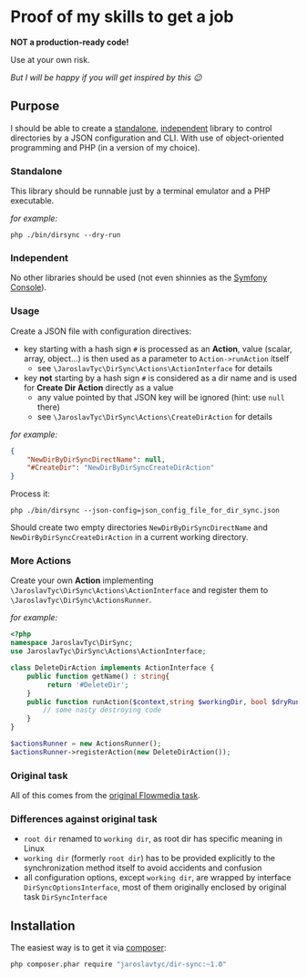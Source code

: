# Proof of my skills to get a job

**NOT a production-ready code!**

Use at your own risk.

*But I will be happy if you will get inspired by this 😉*

## Purpose

I should be able to create a [standalone](#standalone), [independent](#independent) library to control directories by a JSON configuration and CLI. With use of object-oriented programming and PHP (in a version of my choice).

### Standalone

This library should be runnable just by a terminal emulator and a PHP executable.

*for example:*
```shell script
php ./bin/dirsync --dry-run
```

### Independent

No other libraries should be used (not even shinnies as the [Symfony Console](https://symfony.com/doc/current/components/console.html#installation)).

### Usage

Create a JSON file with configuration directives:
- key starting with a hash sign `#` is processed as an **Action**, value (scalar, array, object...) is then used as a parameter to `Action->runAction` itself
  - see `\JaroslavTyc\DirSync\Actions\ActionInterface` for details
- key **not** starting by a hash sign `#` is considered as a dir name and is used for **Create Dir Action** directly as a value
  - any value pointed by that JSON key will be ignored (hint: use `null` there)
  - see `\JaroslavTyc\DirSync\Actions\CreateDirAction` for details 

*for example:*
```json
{
    "NewDirByDirSyncDirectName": null,
    "#CreateDir": "NewDirByDirSyncCreateDirAction"
}
```

Process it:

```shell script
php ./bin/dirsync --json-config=json_config_file_for_dir_sync.json
```

Should create two empty directories `NewDirByDirSyncDirectName` and `NewDirByDirSyncCreateDirAction` in a current working directory.

### More Actions

Create your own **Action** implementing `\JaroslavTyc\DirSync\Actions\ActionInterface` and register them to `\JaroslavTyc\DirSync\ActionsRunner`.

*for example:*

```php
<?php
namespace JaroslavTyc\DirSync;
use JaroslavTyc\DirSync\Actions\ActionInterface;

class DeleteDirAction implements ActionInterface {
    public function getName() : string{
         return '#DeleteDir';
    }
    public function runAction($context,string $workingDir, bool $dryRun){
        // some nasty destroying code
    }
}

$actionsRunner = new ActionsRunner();
$actionsRunner->registerAction(new DeleteDirAction());
```

### Original task

All of this comes from the [original Flowmedia task](original_task/index.html).

### Differences against original task

- `root dir` renamed to `working dir`, as root dir has specific meaning in Linux
- `working dir` (formerly `root dir`) has to be provided explicitly to the synchronization method itself to avoid accidents and confusion
- all configuration options, except `working dir`, are wrapped by interface `DirSyncOptionsInterface`, most of them originally enclosed by original task `DirSyncInterface`

## Installation 

The easiest way is to get it via [composer](https://getcomposer.org/):

```sh
php composer.phar require "jaroslavtyc/dir-sync:~1.0"
```